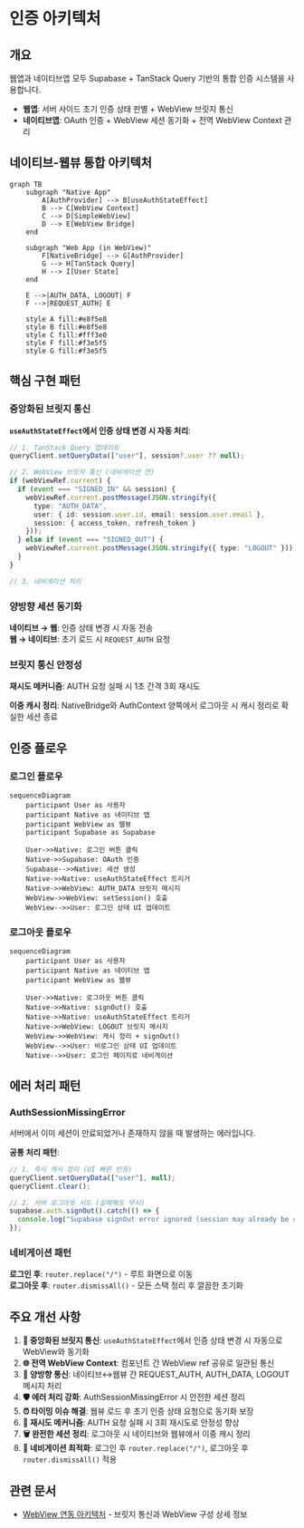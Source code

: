 # 인증 아키텍처

## 개요

웹앱과 네이티브앱 모두 Supabase + TanStack Query 기반의 통합 인증 시스템을 사용합니다.

- **웹앱**: 서버 사이드 초기 인증 상태 판별 + WebView 브릿지 통신
- **네이티브앱**: OAuth 인증 + WebView 세션 동기화 + 전역 WebView Context 관리

## 네이티브-웹뷰 통합 아키텍처

```mermaid
graph TB
    subgraph "Native App"
        A[AuthProvider] --> B[useAuthStateEffect]
        B --> C[WebView Context]
        C --> D[SimpleWebView]
        D --> E[WebView Bridge]
    end
    
    subgraph "Web App (in WebView)"
        F[NativeBridge] --> G[AuthProvider]
        G --> H[TanStack Query]
        H --> I[User State]
    end
    
    E -->|AUTH_DATA, LOGOUT| F
    F -->|REQUEST_AUTH| E
    
    style A fill:#e8f5e8
    style B fill:#e8f5e8
    style C fill:#fff3e0
    style F fill:#f3e5f5
    style G fill:#f3e5f5
```

## 핵심 구현 패턴

### 중앙화된 브릿지 통신

**`useAuthStateEffect`에서 인증 상태 변경 시 자동 처리**:

```typescript
// 1. TanStack Query 업데이트
queryClient.setQueryData(["user"], session?.user ?? null);

// 2. WebView 브릿지 통신 (네비게이션 전)
if (webViewRef.current) {
  if (event === "SIGNED_IN" && session) {
    webViewRef.current.postMessage(JSON.stringify({
      type: "AUTH_DATA",
      user: { id: session.user.id, email: session.user.email },
      session: { access_token, refresh_token }
    }));
  } else if (event === "SIGNED_OUT") {
    webViewRef.current.postMessage(JSON.stringify({ type: "LOGOUT" }));
  }
}

// 3. 네비게이션 처리
```

### 양방향 세션 동기화

**네이티브 → 웹**: 인증 상태 변경 시 자동 전송  
**웹 → 네이티브**: 초기 로드 시 `REQUEST_AUTH` 요청

### 브릿지 통신 안정성

**재시도 메커니즘**: AUTH 요청 실패 시 1초 간격 3회 재시도

**이중 캐시 정리**: NativeBridge와 AuthContext 양쪽에서 로그아웃 시 캐시 정리로 확실한 세션 종료

## 인증 플로우

### 로그인 플로우

```mermaid
sequenceDiagram
    participant User as 사용자
    participant Native as 네이티브 앱
    participant WebView as 웹뷰
    participant Supabase as Supabase
    
    User->>Native: 로그인 버튼 클릭
    Native->>Supabase: OAuth 인증
    Supabase-->>Native: 세션 생성
    Native->>Native: useAuthStateEffect 트리거
    Native->>WebView: AUTH_DATA 브릿지 메시지
    WebView->>WebView: setSession() 호출
    WebView-->>User: 로그인 상태 UI 업데이트
```

### 로그아웃 플로우

```mermaid
sequenceDiagram
    participant User as 사용자
    participant Native as 네이티브 앱
    participant WebView as 웹뷰
    
    User->>Native: 로그아웃 버튼 클릭
    Native->>Native: signOut() 호출
    Native->>Native: useAuthStateEffect 트리거
    Native->>WebView: LOGOUT 브릿지 메시지
    WebView->>WebView: 캐시 정리 + signOut()
    WebView-->>User: 비로그인 상태 UI 업데이트
    Native-->>User: 로그인 페이지로 네비게이션
```

## 에러 처리 패턴

### AuthSessionMissingError

서버에서 이미 세션이 만료되었거나 존재하지 않을 때 발생하는 에러입니다.

**공통 처리 패턴**:
```typescript
// 1. 즉시 캐시 정리 (UI 빠른 반응)
queryClient.setQueryData(["user"], null);
queryClient.clear();

// 2. 서버 로그아웃 시도 (실패해도 무시)
supabase.auth.signOut().catch(() => {
  console.log("Supabase signOut error ignored (session may already be cleared)");
});
```

### 네비게이션 패턴

**로그인 후**: `router.replace("/")` - 루트 화면으로 이동  
**로그아웃 후**: `router.dismissAll()` - 모든 스택 정리 후 깔끔한 초기화

## 주요 개선 사항

1. **🎯 중앙화된 브릿지 통신**: `useAuthStateEffect`에서 인증 상태 변경 시 자동으로 WebView와 동기화
2. **🌐 전역 WebView Context**: 컴포넌트 간 WebView ref 공유로 일관된 통신
3. **🔄 양방향 통신**: 네이티브↔웹뷰 간 REQUEST_AUTH, AUTH_DATA, LOGOUT 메시지 처리
4. **🛡️ 에러 처리 강화**: AuthSessionMissingError 시 안전한 세션 정리
5. **⏰ 타이밍 이슈 해결**: 웹뷰 로드 후 초기 인증 상태 요청으로 동기화 보장
6. **🔄 재시도 메커니즘**: AUTH 요청 실패 시 3회 재시도로 안정성 향상 
7. **🗑️ 완전한 세션 정리**: 로그아웃 시 네이티브와 웹뷰에서 이중 캐시 정리
8. **📍 네비게이션 최적화**: 로그인 후 `router.replace("/")`, 로그아웃 후 `router.dismissAll()` 적용

## 관련 문서

- [WebView 연동 아키텍처](webview-integration-architecture.md) - 브릿지 통신과 WebView 구성 상세 정보